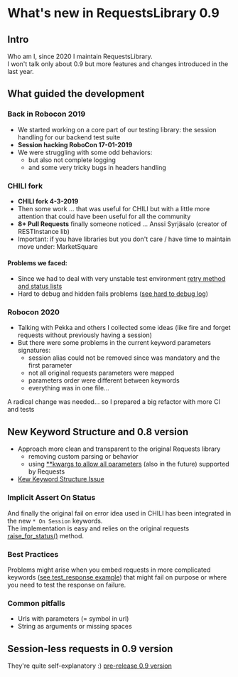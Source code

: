 # What's new in RequestsLibrary 0.9

## Intro

Who am I, since 2020 I maintain RequestsLibrary.  
I won't talk only about 0.9 but more features and changes introduced in the last year. 

## What guided the development

### Back in Robocon 2019

- We started working on a core part of our testing library:
  the session handling for our backend test suite
- **Session hacking RoboCon 17-01-2019**
- We were struggling with some odd behaviors:
    - but also not complete logging
    - and some very tricky bugs in headers handling
  
### CHILI fork

- **CHILI fork 4-3-2019**
- Then some work ... that was useful for CHILI
  but with a little more attention that could have been useful for all the community  
- **8+ Pull Requests** finally someone noticed ... Anssi Syrjäsalo (creator of RESTInstance lib)
- Important: if you have libraries but you don't care / have time to maintain move under: MarketSquare

#### Problems we faced:  
- Since we had to deal with very unstable test environment [retry method and status lists](https://robotframework-requests.netlify.app/doc/requestslibrary#Create%20Session)
- Hard to debug and hidden fails problems ([see hard to debug log](../failonstatus/hard_to_debug_log_example.html))

### Robocon 2020 

- Talking with Pekka and others I collected some ideas (like fire and forget requests 
  without previously having a session)
- But there were some problems in the current keyword parameters signatures:
  - session alias could not be removed since was mandatory and the first parameter
  - not all original requests parameters were mapped 
  - parameters order were different between keywords
  - everything was in one file...

A radical change was needed... so I prepared a big refactor with more CI and tests 

## New Keyword Structure and 0.8 version

- Approach more clean and transparent to the original Requests library
  - removing custom parsing or behavior
  - using [\*\*kwargs to allow all parameters](https://robotframework-requests.netlify.app/doc/requestslibrary#GET) (also in the future) supported by Requests
- [Kew Keyword Structure Issue](https://github.com/MarketSquare/robotframework-requests/issues/258)

### Implicit Assert On Status

And finally the original fail on error idea used in CHILI has been integrated in the new `* On Session` keywords.  
The implementation is easy and relies on the original requests [raise_for_status()](https://2.python-requests.org/en/master/_modules/requests/models/#Response.raise_for_status) method.

### Best Practices

Problems might arise when you embed requests in more complicated keywords ([see test_response example](../response/test_response.robot))
that might fail on purpose or where you need to test the response on failure. 

### Common pitfalls 

- Urls with parameters (= symbol in url)
- String as arguments or missing spaces

## Session-less requests in 0.9 version

They're quite self-explanatory :)
[pre-release 0.9 version](https://github.com/MarketSquare/robotframework-requests/blob/master/README.md)
